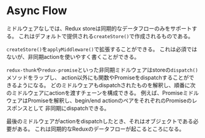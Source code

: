 # Async Flow

ミドルウェアなしでは、Redux storeは同期的なデータフローのみをサポートする。
これはデフォルトで提供される`createStore()`で作成されるものである。

`createStore()`を`applyMiddleware()`で拡張することができる。
これは必須ではないが、非同期actionを使いやすく書くことができる。

`redux-thunk`や`redux-promise`といった非同期ミドルウェアはstoreの`dispatch()`メソッドをラップし、
action以外にも関数やPromiseをdispatchすることができるようになる。
どのミドルウェアもdispatchされたものを解釈し、順番に次のミドルウェアにactionを渡すチェーンを構成できる。
例えば、PromiseミドルウェアはPromiseを解釈し、begin/end actionのペアをそれぞれのPromiseのレスポンスとして
非同期にdispatchできる。

最後のミドルウェアがactionをdispatchしたとき、それはオブジェクトである必要がある。
これは同期的なReduxのデータフローが起こるところになる。
